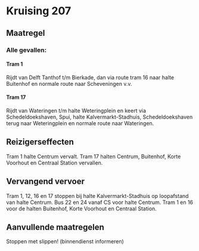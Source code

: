 # Kruising 207
## Maatregel
### Alle gevallen:

#### Tram 1
Rijdt van Delft Tanthof t/m Bierkade, dan via route tram 16 naar halte Buitenhof en normale route naar Scheveningen v.v.

#### Tram 17
Rijdt van Wateringen t/m halte Weteringplein en keert via Schedeldoekshaven, Spui, halte Kalvermarkt-Stadhuis, Schedeldoekshaven terug naar Weteringplein en normale route naar Wateringen.

## Reizigerseffecten
Tram 1 halte Centrum vervalt.
Tram 17 halten Centrum, Buitenhof, Korte Voorhout en Centraal Station vervallen.

## Vervangend vervoer
Tram 1, 12, 16 en 17 stoppen bij halte Kalvermarkt-Stadhuis op loopafstand van halte Centrum.
Bus 22 en 24 vanaf CS voor halte Centrum.
Tram 1 en 16 voor de halten Buitenhof, Korte Voorhout en Centraal Station.

## Aanvullende maatregelen
Stoppen met  slippen! (binnendienst informeren)
